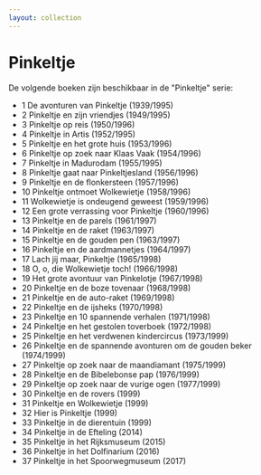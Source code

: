 ```yaml
---
layout: collection
---
```


# Pinkeltje

De volgende boeken zijn beschikbaar in de "Pinkeltje" serie:

- 1 De avonturen van Pinkeltje (1939/1995)
- 2 Pinkeltje en zijn vriendjes (1949/1995)
- 3 Pinkeltje op reis (1950/1996)
- 4 Pinkeltje in Artis (1952/1995)
- 5 Pinkeltje en het grote huis (1953/1996)
- 6 Pinkeltje op zoek naar Klaas Vaak (1954/1996)
- 7 Pinkeltje in Madurodam (1955/1995)
- 8 Pinkeltje gaat naar Pinkeltjesland (1956/1996)
- 9 Pinkeltje en de flonkersteen (1957/1996)
- 10 Pinkeltje ontmoet Wolkewietje (1958/1996)
- 11 Wolkewietje is ondeugend geweest (1959/1996)
- 12 Een grote verrassing voor Pinkeltje (1960/1996)
- 13 Pinkeltje en de parels (1961/1997)
- 14 Pinkeltje en de raket (1963/1997)
- 15 Pinkeltje en de gouden pen (1963/1997)
- 16 Pinkeltje en de aardmannetjes (1964/1997)
- 17 Lach jij maar, Pinkeltje (1965/1998)
- 18 O, o, die Wolkewietje toch! (1966/1998)
- 19 Het grote avontuur van Pinkelotje (1967/1998)
- 20 Pinkeltje en de boze tovenaar (1968/1998)
- 21 Pinkeltje en de auto-raket (1969/1998)
- 22 Pinkeltje en de ijsheks (1970/1998)
- 23 Pinkeltje en 10 spannende verhalen (1971/1998)
- 24 Pinkeltje en het gestolen toverboek (1972/1998)
- 25 Pinkeltje en het verdwenen kindercircus (1973/1999)
- 26 Pinkeltje en de spannende avonturen om de gouden beker (1974/1999)
- 27 Pinkeltje op zoek naar de maandiamant (1975/1999)
- 28 Pinkeltje en de Bibelebonse pap (1976/1999)
- 29 Pinkeltje op zoek naar de vurige ogen (1977/1999)
- 30 Pinkeltje en de rovers (1999)
- 31 Pinkeltje en Wolkewietje (1999)
- 32 Hier is Pinkeltje (1999)
- 33 Pinkeltje in de dierentuin (1999)
- 34 Pinkeltje in de Efteling (2014)
- 35 Pinkeltje in het Rijksmuseum (2015)
- 36 Pinkeltje in het Dolfinarium (2016)
- 37 Pinkeltje in het Spoorwegmuseum (2017)